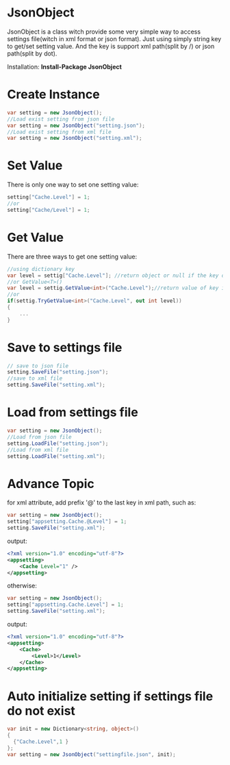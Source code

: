 # JsonObject

JsonObject is a class witch provide some very simple way to access settings file(witch in xml format or json format).
Just using simply string key to get/set setting value. And the key is support xml path(split by /) or json path(split by dot).

Installation:
  **Install-Package JsonObject**

# Create Instance #
``` c#
var setting = new JsonObject();
//Load exist setting from json file
var setting = new JsonObject("setting.json"); 
//Load exist setting from xml file
var setting = new JsonObject("setting.xml"); 
```

# Set Value #
There is only one way to set one setting value:
``` c#
setting["Cache.Level"] = 1; 
//or
setting["Cache/Level"] = 1;
```
# Get Value #
There are three ways to get one setting value:
``` c#
//using dictionary key
var level = settig["Cache.Level"]; //return object or null if the key do not exist
//or GetValue<T>()
var level = settig.GetValue<int>("Cache.Level");//return value of key in specific type of default(T) if the key do not exist
//or
if(settig.TryGetValue<int>("Cache.Level", out int level))
{
	...
}
```
# Save to settings file #
``` c#
// save to json file
setting.SaveFile("setting.json"); 
//save to xml file
setting.SaveFile("setting.xml"); 
```
# Load from settings file #
``` c#
var setting = new JsonObject();
//Load from json file
setting.LoadFile("setting.json"); 
//Load from xml file
setting.LoadFile("setting.xml"); 
```
# Advance Topic #
for xml attribute, add prefix '@' to the last key in xml path, such as:
``` c#
var setting = new JsonObject();
setting["appsetting.Cache.@Level"] = 1; 
setting.SaveFile("setting.xml"); 
```
output:
``` xml
<?xml version="1.0" encoding="utf-8"?>
<appsetting>
	<Cache Level="1" />
</appsetting>
``` 

otherwise:
``` c#
var setting = new JsonObject();
setting["appsetting.Cache.Level"] = 1; 
setting.SaveFile("setting.xml"); 
```
output:
``` xml
<?xml version="1.0" encoding="utf-8"?>
<appsetting>
	<Cache>
		<Level>1</Level>
	</Cache>
</appsetting>
``` 

# Auto initialize setting if settings file do not exist #
``` c#
var init = new Dictionary<string, object>()
{
  {"Cache.Level",1 }
};
var setting = new JsonObject("settingfile.json", init);
```

